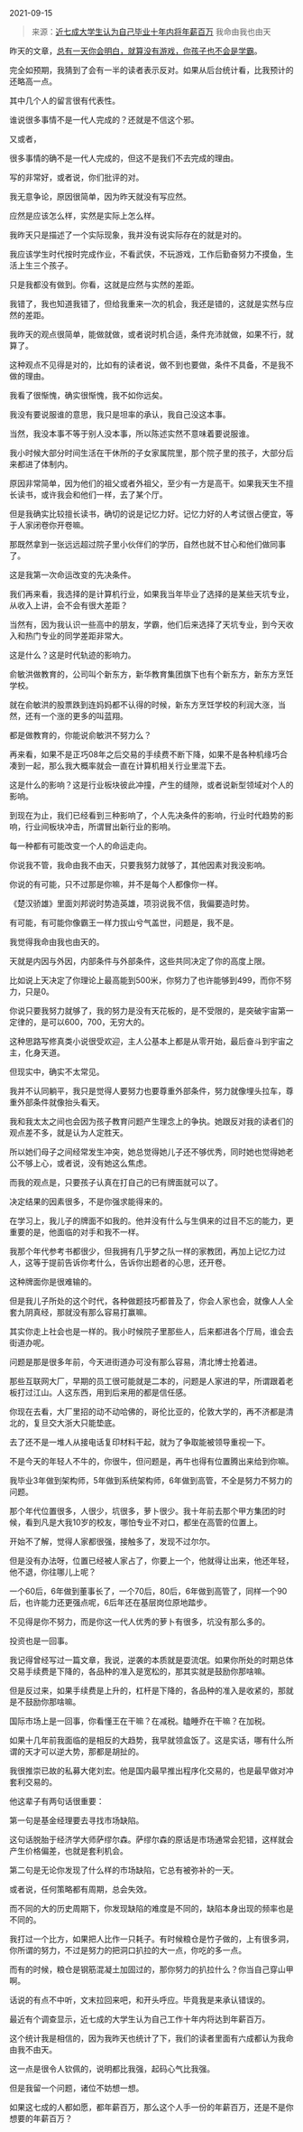 2021-09-15

> 来源：[近七成大学生认为自己毕业十年内将年薪百万](http://mp.weixin.qq.com/s?__biz=MzU0MjYwNDU2Mw==&mid=2247501038&idx=2&sn=c6614f84f07ffd32df0d8bfc83b695b6&chksm=fb1aa892cc6d218485d137967c02482904d753009a417422b09e2ba0010322216ad467ae9729&scene=27#wechat_redirect)
> 我命由我也由天

昨天的文章，[总有一天你会明白，就算没有游戏，你孩子也不会是学霸](http://mp.weixin.qq.com/s?__biz=MzU0MjYwNDU2Mw==&mid=2247500985&idx=2&sn=d23c3193fa1a6351151c86871f52a1a0&chksm=fb1aa8c5cc6d21d3a0253036b8e6aa2e1e20ff60ca84a0fb2a338f7f6dfba3820c32de1b7c9b&scene=21#wechat_redirect)。  

  

完全如预期，我猜到了会有一半的读者表示反对。如果从后台统计看，比我预计的还略高一点。  

  

其中几个人的留言很有代表性。

  

谁说很多事情不是一代人完成的？还就是不信这个邪。

  

又或者，

  

很多事情的确不是一代人完成的，但这不是我们不去完成的理由。  

  

写的非常好，或者说，你们批评的对。  

  

我无意争论，原因很简单，因为昨天就没有写应然。  

  

应然是应该怎么样，实然是实际上怎么样。

  

我昨天只是描述了一个实际现象，我并没有说实际存在的就是对的。

  

我应该学生时代按时完成作业，不看武侠，不玩游戏，工作后勤奋努力不摸鱼，生活上生三个孩子。

  

只是我都没有做到。你看，这就是应然与实然的差距。

  

我错了，我也知道我错了，但给我重来一次的机会，我还是错的，这就是实然与应然的差距。

  

我昨天的观点很简单，能做就做，或者说时机合适，条件充沛就做，如果不行，就算了。

  

这种观点不见得是对的，比如有的读者说，做不到也要做，条件不具备，不是我不做的理由。  

  

我看了很惭愧，确实很惭愧，我不如你远矣。

  

我没有要说服谁的意思，我只是坦率的承认，我自己没这本事。

  

当然，我没本事不等于别人没本事，所以陈述实然不意味着要说服谁。

  

我小时候大部分时间生活在干休所的子女家属院里，那个院子里的孩子，大部分后来都进了体制内。  

  

原因非常简单，因为他们的祖父或者外祖父，至少有一方是高干。如果我天生不擅长读书，或许我会和他们一样，去了某个厅。  

  

但是我确实比较擅长读书，确切的说是记忆力好。记忆力好的人考试很占便宜，等于人家闭卷你开卷嘛。

  

那既然拿到一张远远超过院子里小伙伴们的学历，自然也就不甘心和他们做同事了。  

  

这是我第一次命运改变的先决条件。

  

我们再来看，我选择的是计算机行业，如果我当年毕业了选择的是某些天坑专业，从收入上讲，会不会有很大差距？  

  

当然有，因为我认识一些高中的朋友，学霸，他们后来选择了天坑专业，到今天收入和热门专业的同学差距非常大。

  

这是什么？这是时代轨迹的影响力。  

  

俞敏洪做教育的，公司叫个新东方，新华教育集团旗下也有个新东方，新东方烹饪学校。

  

就在俞敏洪的股票跌到连妈妈都不认得的时候，新东方烹饪学校的利润大涨，当然，还有一个涨的更多的叫蓝翔。  

  

都是做教育的，你能说俞敏洪不努力么？  

  

再来看，如果不是正巧08年之后交易的手续费不断下降，如果不是各种机缘巧合凑到一起，那么我大概率就会一直在计算机相关行业里混下去。

  

这是什么的影响？这是行业板块彼此冲撞，产生的缝隙，或者说新型领域对个人的影响。  

  

到现在为止，我们已经看到三种影响了，个人先决条件的影响，行业时代趋势的影响，行业间板块冲击，所谓冒出新行业的影响。  

  

每一种都有可能改变一个人的命运走向。  

  

你说我不管，我命由我不由天，只要我努力就够了，其他因素对我没影响。  

  

你说的有可能，只不过那是你嘛，并不是每个人都像你一样。

  

《楚汉骄雄》里面刘邦说时势造英雄，项羽说我不信，我偏要造时势。

  

有可能，有可能你像霸王一样力拔山兮气盖世，问题是，我不是。  

  

我觉得我命由我也由天的。  

  

天就是内因与外因，内部条件与外部条件，这些共同决定了你的高度上限。  

  

比如说上天决定了你理论上最高能到500米，你努力了也许能够到499，而你不努力，只是0。

  

你说只要我努力就够了，我的努力是没有天花板的，是不受限的，是突破宇宙第一定律的，是可以600，700，无穷大的。  

  

这种思路写修真类小说很受欢迎，主人公基本上都是从零开始，最后奋斗到宇宙之主，化身天道。  

  

但现实中，确实不太常见。  

  

我并不认同躺平，我只是觉得人要努力也要尊重外部条件，努力就像埋头拉车，尊重外部条件就像抬头看天。  

  

我和我太太之间也会因为孩子教育问题产生理念上的争执。她跟反对我的读者们的观点差不多，就是认为人定胜天。  

  

所以她们母子之间经常发生冲突，她总觉得她儿子还不够优秀，同时她也觉得她老公不够上心，或者说，没有她这么焦虑。

  

而我的观点是，只要孩子认真在打自己的已有牌面就可以了。

  

决定结果的因素很多，不是你强求能得来的。

  

在学习上，我儿子的牌面不如我的。他并没有什么与生俱来的过目不忘的能力，更重要的是，他面临的对手和我不一样。  

  

我那个年代参考书都很少，但我拥有几乎梦之队一样的家教团，再加上记忆力过人，这等于提前告诉你考什么，告诉你出题者的心思，还开卷。

  

这种牌面你是很难输的。

  

但是我儿子所处的这个时代，各种做题技巧都普及了，你会人家也会，就像人人全套九阴真经，那就没有那么容易打赢嘛。  

  

其实你走上社会也是一样的。我小时候院子里那些人，后来都进各个厅局，谁会去街道办呢。  

  

问题是那是很多年前，今天进街道办可没有那么容易，清北博士抢着进。  

  

那些互联网大厂，早期的员工很可能就是二本的，问题是人家进的早，所谓跟着老板打过江山。人这东西，用到后来用的都是信任感。  

  

你现在去看，大厂里招的动不动哈佛的，哥伦比亚的，伦敦大学的，再不济都是清北的，复旦交大浙大只能垫底。

  

去了还不是一堆人从接电话复印材料干起，就为了争取能被领导重视一下。

  

不是今天的年轻人不牛的，你很牛，但问题是，再牛也得有位置腾出来给到你嘛。

  

我毕业3年做到架构师，5年做到系统架构师，6年做到高管，不全是努力不努力的问题。

  

那个年代位置很多，人很少，坑很多，萝卜很少。我十年前去那个甲方集团的时候，看到凡是大我10岁的校友，哪怕专业不对口，都坐在高管的位置上。

  

开始不了解，觉得人家都很强，接触多了，发现不过尔尔。

  

但是没有办法呀，位置已经被人家占了，你要上一个，他就得让出来，他还年轻，他不退，你往哪儿上呢？

  

一个60后，6年做到董事长了，一个70后，80后，6年做到高管了，同样一个90后，也许能力还更强点呢，6后年还在基层岗位原地踏步。

  

不见得是你不努力，而是你这一代人优秀的萝卜有很多，坑没有那么多的。

  

投资也是一回事。

  

我记得曾经写过一篇文章，我说，逆袭的本质就是耍流氓。如果你所处的时期总体交易手续费是下降的，各品种的准入是宽松的，那其实就是鼓励你那啥嘛。  

  

但是反过来，如果手续费是上升的，杠杆是下降的，各品种的准入是收紧的，那就是不鼓励你那啥嘛。

  

国际市场上是一回事，你看懂王在干嘛？在减税。瞌睡乔在干嘛？在加税。

  

如果十几年前我面临的是相反的大趋势，我早就领盒饭了。这是实话，哪有什么所谓的天才可以逆大势，那都是胡扯的。

  

我很推崇已故的私募大佬刘宏。他是国内最早推出程序化交易的，也是最早做对冲套利交易的。

  

他这辈子有两句话很重要：

  

第一句是基金经理要去寻找市场缺陷。

  

这句话脱胎于经济学大师萨缪尔森。萨缪尔森的原话是市场通常会犯错，这样就会产生价格偏差，也就是套利机会。

  
第二句是无论你发现了什么样的市场缺陷，它总有被弥补的一天。

  

或者说，任何策略都有周期，总会失效。

  

而不同的大的历史周期下，你发现缺陷的难度是不同的，缺陷本身出现的频率也是不同的。  

  

我打过一个比方，如果把人比作一只耗子。有时候粮仓是竹子做的，上有很多洞，你所谓的努力，不过是努力的把洞口扒拉的大一点，你吃的多一点。

  

而有的时候，粮仓是钢筋混凝土加固过的，那你努力的扒拉什么？你当自己穿山甲啊。

  

话说的有点不中听，文末拉回来吧，和开头呼应。毕竟我是来承认错误的。  

  

最近有个调查显示，近七成的大学生认为自己工作十年内将达到年薪百万。  

  

这个统计我是相信的，因为我昨天也统计了下，我们的读者里面有六成都认为我命由我不由天。  

  

这一点是很令人钦佩的，说明都比我强，起码心气比我强。

  

但是我留一个问题，诸位不妨想一想。  

  

如果这七成的人都如愿，都年薪百万，那么这个人手一份的年薪百万，还是不是你想要的年薪百万？

